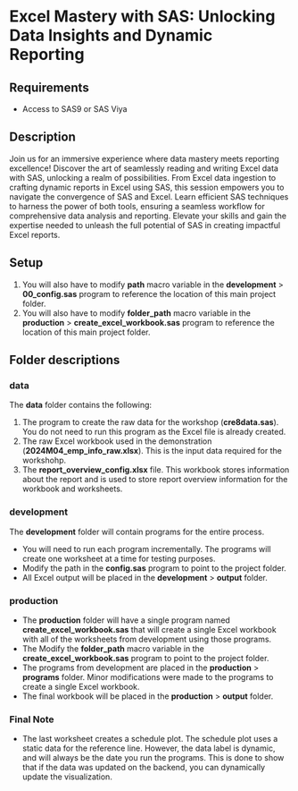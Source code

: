 # Excel Mastery with SAS: Unlocking Data Insights and Dynamic Reporting

## Requirements
- Access to SAS9 or SAS Viya

## Description
Join us for an immersive experience where data mastery meets reporting excellence! Discover the art of seamlessly reading and writing Excel data with SAS, unlocking a realm of possibilities. From Excel data ingestion to crafting dynamic reports in Excel using SAS, this session empowers you to navigate the convergence of SAS and Excel. Learn efficient SAS techniques to harness the power of both tools, ensuring a seamless workflow for comprehensive data analysis and reporting. Elevate your skills and gain the expertise needed to unleash the full potential of SAS in creating impactful Excel reports. 

## Setup
1. You will also have to modify **path** macro variable in the **development** > **00_config.sas** program to reference the location of this main project folder.
2. You will also have to modify **folder_path** macro variable in the **production** > **create_excel_workbook.sas** program to reference the location of this main project folder.

## Folder descriptions

### data 
The **data** folder contains the following:
1. The program to create the raw data for the workshop (**cre8data.sas**). You do not need to run this program as the Excel file is already created.
2. The raw Excel workbook used in the demonstration (**2024M04_emp_info_raw.xlsx**). This is the input data required for the workshohp.
3. The **report_overview_config.xlsx** file. This workbook stores information about the report and is used to store report overview information for the workbook and worksheets.

### development
The **development** folder will contain programs for the entire process. 
- You will need to run each program incrementally. The programs will create one worksheet at a time for testing purposes. 
- Modify the path in the **config.sas** program to point to the project folder. 
- All Excel output will be placed in the **development** > **output** folder.

### production
- The **production** folder will have a single program named **create_excel_workbook.sas** that will create a single Excel workbook with all of the worksheets from development using those programs. 
- The Modify the **folder_path** macro variable in the **create_excel_workbook.sas** program to point to the project folder. 
- The programs from development are placed in the **production** > **programs** folder. Minor modifications were made to the programs to create a single Excel workbook.
- The final workbook will be placed in the **production** > **output** folder.

### Final Note
- The last worksheet creates a schedule plot. The schedule plot uses a static data for the reference line. However, the data label is dynamic, and will always be the date you run the programs. This is done to show that if the data was updated on the backend, you can dynamically update the visualization.